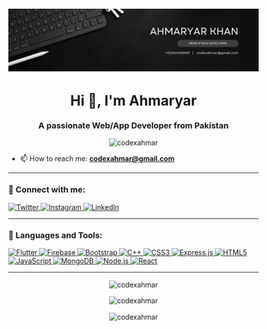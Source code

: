 ![Header Image](https://github.com/CodeXahmar/CodeXahmar/blob/main/Black%20Minimalist%20Corporate%20Professional%20Profile%20LinkedIn%20Banner.png)

<h1 align="center">Hi 👋, I'm Ahmaryar</h1>
<h3 align="center">A passionate Web/App Developer from Pakistan</h3>

<p align="center">
  <img src="https://komarev.com/ghpvc/?username=codexahmar&label=Profile%20views&color=0e75b6&style=flat" alt="codexahmar" />
</p>

- 📫 How to reach me: **codexahmar@gmail.com**

---

<h3 align="left">🔗 Connect with me:</h3>
<p align="left">
  <a href="https://twitter.com/@codexahmar" target="blank">
    <img src="https://img.shields.io/badge/Twitter-%231DA1F2.svg?style=for-the-badge&logo=Twitter&logoColor=white" alt="Twitter"/>
  </a>
  <a href="https://www.instagram.com/codexahmar/" target="blank">
    <img src="https://img.shields.io/badge/Instagram-%23E4405F.svg?style=for-the-badge&logo=Instagram&logoColor=white" alt="Instagram"/>
  </a>
  <a href="https://linkedin.com/in/ahmaryar-khan" target="blank">
    <img src="https://img.shields.io/badge/LinkedIn-%230077B5.svg?style=for-the-badge&logo=LinkedIn&logoColor=white" alt="LinkedIn"/>
  </a>
</p>

---

<h3 align="left">🚀 Languages and Tools:</h3>
<p align="left"> 
  <a href="https://flutter.dev" target="_blank" rel="noreferrer"> 
    <img src="https://img.shields.io/badge/Flutter-%2302569B.svg?style=for-the-badge&logo=Flutter&logoColor=white" alt="Flutter" /> 
  </a>
  <a href="https://firebase.google.com/" target="_blank" rel="noreferrer">
    <img src="https://img.shields.io/badge/Firebase-%23039BE5.svg?style=for-the-badge&logo=Firebase&logoColor=white" alt="Firebase" />
  </a>
  <a href="https://getbootstrap.com" target="_blank" rel="noreferrer"> 
    <img src="https://img.shields.io/badge/Bootstrap-%23563D7C.svg?style=for-the-badge&logo=Bootstrap&logoColor=white" alt="Bootstrap" /> 
  </a> 
  <a href="https://www.w3schools.com/cpp/" target="_blank" rel="noreferrer"> 
    <img src="https://img.shields.io/badge/C%2B%2B-%2300599C.svg?style=for-the-badge&logo=C%2B%2B&logoColor=white" alt="C++" /> 
  </a> 
  <a href="https://www.w3schools.com/css/" target="_blank" rel="noreferrer"> 
    <img src="https://img.shields.io/badge/CSS3-%231572B6.svg?style=for-the-badge&logo=CSS3&logoColor=white" alt="CSS3" /> 
  </a> 
  <a href="https://expressjs.com" target="_blank" rel="noreferrer"> 
    <img src="https://img.shields.io/badge/Express.js-%23404D59.svg?style=for-the-badge&logo=Express&logoColor=white" alt="Express.js" /> 
  </a> 
  <a href="https://www.w3.org/html/" target="_blank" rel="noreferrer"> 
    <img src="https://img.shields.io/badge/HTML5-%23E34F26.svg?style=for-the-badge&logo=HTML5&logoColor=white" alt="HTML5" /> 
  </a> 
  <a href="https://developer.mozilla.org/en-US/docs/Web/JavaScript" target="_blank" rel="noreferrer"> 
    <img src="https://img.shields.io/badge/JavaScript-%23F7DF1E.svg?style=for-the-badge&logo=JavaScript&logoColor=black" alt="JavaScript" /> 
  </a> 
  <a href="https://www.mongodb.com/" target="_blank" rel="noreferrer"> 
    <img src="https://img.shields.io/badge/MongoDB-%2347A248.svg?style=for-the-badge&logo=MongoDB&logoColor=white" alt="MongoDB" /> 
  </a> 
  <a href="https://nodejs.org" target="_blank" rel="noreferrer"> 
    <img src="https://img.shields.io/badge/Node.js-%23339933.svg?style=for-the-badge&logo=Node.js&logoColor=white" alt="Node.js" /> 
  </a> 
  <a href="https://reactjs.org/" target="_blank" rel="noreferrer"> 
    <img src="https://img.shields.io/badge/React-%2361DAFB.svg?style=for-the-badge&logo=React&logoColor=black" alt="React" /> 
  </a> 
</p>

---

<p align="center">
  <img align="center" src="https://github-readme-stats.vercel.app/api/top-langs?username=codexahmar&show_icons=true&locale=en&layout=compact" alt="codexahmar" />
</p>

<p align="center">
  <img align="center" src="https://github-readme-stats.vercel.app/api?username=codexahmar&show_icons=true&locale=en" alt="codexahmar" />
</p>

<p align="center">
  <img align="center" src="https://github-readme-streak-stats.herokuapp.com/?user=codexahmar&" alt="codexahmar" />
</p>
